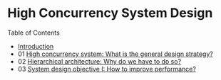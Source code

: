 # High Concurrency System Design

Table of Contents

- [Introduction](00-introduction.md)
- 01 [High concurrency system: What is the general design strategy?](01-fundamental.md)
- 02 [Hierarchical architecture: Why do we have to do so?](02-fundamental.md)
- 03 [System design objective I: How to improve performance?](03-fundamental.md)
